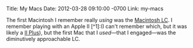 Title: My Macs
Date: 2012-03-28 09:10:00 -0700
Link: my-macs
 
The first Macintosh I remember really *using* was the [Macintosh LC](http://en.wikipedia.org/wiki/Macintosh_LC). I remember playing with an Apple II [^1]:(I can't remember which, but it was likely a [II Plus](http://en.wikipedia.org/wiki/Apple_II_Plus)), but the first Mac that I *used*—that I engaged—was the diminutively approachable LC.